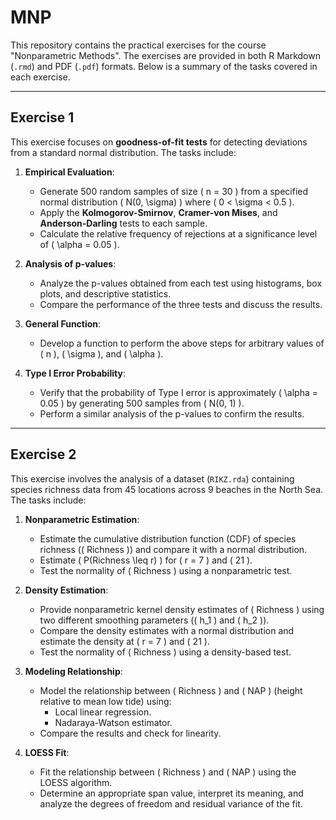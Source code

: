 # MNP
This repository contains the practical exercises for the course "Nonparametric Methods". The exercises are provided in both R Markdown (`.rmd`) and PDF (`.pdf`) formats. Below is a summary of the tasks covered in each exercise.

---

## Exercise 1

This exercise focuses on **goodness-of-fit tests** for detecting deviations from a standard normal distribution. The tasks include:

1. **Empirical Evaluation**:
   - Generate 500 random samples of size \( n = 30 \) from a specified normal distribution \( N(0, \sigma) \) where \( 0 < \sigma < 0.5 \).
   - Apply the **Kolmogorov-Smirnov**, **Cramer-von Mises**, and **Anderson-Darling** tests to each sample.
   - Calculate the relative frequency of rejections at a significance level of \( \alpha = 0.05 \).

2. **Analysis of p-values**:
   - Analyze the p-values obtained from each test using histograms, box plots, and descriptive statistics.
   - Compare the performance of the three tests and discuss the results.

3. **General Function**:
   - Develop a function to perform the above steps for arbitrary values of \( n \), \( \sigma \), and \( \alpha \).

4. **Type I Error Probability**:
   - Verify that the probability of Type I error is approximately \( \alpha = 0.05 \) by generating 500 samples from \( N(0, 1) \).
   - Perform a similar analysis of the p-values to confirm the results.

---

## Exercise 2

This exercise involves the analysis of a dataset (`RIKZ.rda`) containing species richness data from 45 locations across 9 beaches in the North Sea. The tasks include:

1. **Nonparametric Estimation**:
   - Estimate the cumulative distribution function (CDF) of species richness (\( Richness \)) and compare it with a normal distribution.
   - Estimate \( P(Richness \leq r) \) for \( r = 7 \) and \( 21 \).
   - Test the normality of \( Richness \) using a nonparametric test.

2. **Density Estimation**:
   - Provide nonparametric kernel density estimates of \( Richness \) using two different smoothing parameters (\( h_1 \) and \( h_2 \)).
   - Compare the density estimates with a normal distribution and estimate the density at \( r = 7 \) and \( 21 \).
   - Test the normality of \( Richness \) using a density-based test.

3. **Modeling Relationship**:
   - Model the relationship between \( Richness \) and \( NAP \) (height relative to mean low tide) using:
     - Local linear regression.
     - Nadaraya-Watson estimator.
   - Compare the results and check for linearity.

4. **LOESS Fit**:
   - Fit the relationship between \( Richness \) and \( NAP \) using the LOESS algorithm.
   - Determine an appropriate span value, interpret its meaning, and analyze the degrees of freedom and residual variance of the fit.
